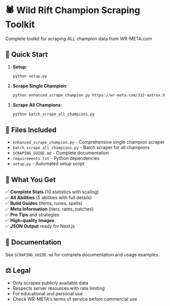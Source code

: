 # 🕷️ Wild Rift Champion Scraping Toolkit

Complete toolkit for scraping ALL champion data from WR-META.com

## 🚀 Quick Start

1. **Setup**:
   ```bash
   python setup.py
   ```

2. **Scrape Single Champion**:
   ```bash
   python enhanced_scrape_champion.py https://wr-meta.com/332-aatrox.html
   ```

3. **Scrape All Champions**:
   ```bash
   python batch_scrape_all_champions.py
   ```

## 📁 Files Included

- `enhanced_scrape_champion.py` - Comprehensive single champion scraper
- `batch_scrape_all_champions.py` - Batch scraper for all champions
- `SCRAPING_GUIDE.md` - Complete documentation
- `requirements.txt` - Python dependencies
- `setup.py` - Automated setup script

## 🎯 What You Get

✅ **Complete Stats** (10 statistics with scaling)  
✅ **All Abilities** (5 abilities with full details)  
✅ **Build Guides** (items, runes, spells)  
✅ **Meta Information** (tiers, rates, patches)  
✅ **Pro Tips** and strategies  
✅ **High-quality Images**  
✅ **JSON Output** ready for Next.js  

## 📖 Documentation

See `SCRAPING_GUIDE.md` for complete documentation and usage examples.

## ⚖️ Legal

- Only scrapes publicly available data
- Respects server resources with rate limiting
- For educational and personal use
- Check WR-META's terms of service before commercial use
